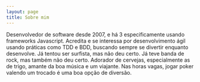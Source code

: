 ```yaml
---
layout: page
title: Sobre mim
---
```


Desenvolvedor de software desde 2007, e há 3 especificamente usando frameworks Javascript. 
Acredita e se interessa por desenvolvimento ágil usando práticas como TDD e BDD, buscando sempre se divertir enquanto desenvolve. 
Já tentou ser surfista, mas não deu certo.
Já teve banda de rock, mas também não deu certo.
Adorador de cervejas, especialmente as de trigo, amante da boa música e um viajante. Nas horas vagas, jogar poker valendo um trocado é uma boa opção de diversão.
  